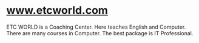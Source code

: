 # www.etcworld.com
ETC WORLD is a Coaching Center. Here teaches English and Computer. There are many courses in Computer. The best package is IT Professional.
